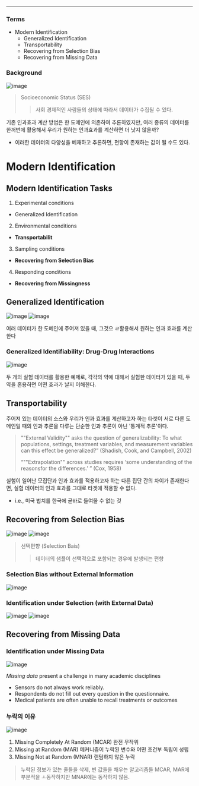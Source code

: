 ****
### Terms
- Modern Identification
  - Generalized Identification
  - Transportability
  - Recovering from Selection Bias
  - Recovering from Missing Data

### Background
![image](https://user-images.githubusercontent.com/39285147/179339806-1cff2c4f-4b43-463b-a1eb-05cc92cda53d.png)

> Socioeconomic Status (SES)
>> 사회 경제적인 사람들의 상태에 따라서 데이터가 수집될 수 있다.

기존 인과효과 계산 방법은 한 도메인에 의존하여 추론하였지만, 여러 종류의 데이터를 한꺼번에 활용해서 우리가 원하는 인과효과를 계산하면 더 낫지 않을까?
- 이러한 데이터의 다양성을 베재하고 추론하면, 편향이 존재하는 값이 될 수도 있다.

# Modern Identification
## Modern Identification Tasks
1. Experimental conditions
- Generalized Identification

2. Environmental conditions
- **Transportabilit**

3. Sampling conditions
- **Recovering from Selection Bias**

4. Responding conditions
- **Recovering from Missingness**

## Generalized Identification
![image](https://user-images.githubusercontent.com/39285147/179341439-da02ee67-2fa3-4633-87d0-96cdbefa2808.png)
![image](https://user-images.githubusercontent.com/39285147/179341299-21322e40-6eff-4064-b35f-2191ef3b5a34.png)

여러 데이터가 한 도메인에 주어져 있을 때, 그것으 ㄹ활용해서 원하는 인과 효과를 계산한다

### Generalized Identifiability: Drug-Drug Interactions
![image](https://user-images.githubusercontent.com/39285147/179341349-cb1a96fc-e3b9-41a5-bb94-be89b1929c29.png)

두 개의 실험 데이터를 활용한 예제로, 각각의 약에 대해서 실험한 데이터가 있을 때, 두 약을 혼용하면 어떤 효과가 날지 이해한다.

## Transportability

주어져 있는 데이터의 소스와 우리가 인과 효과를 계산하고자 하는 타겟이 서로 다른 도메인일 때의 인과 추론을 다루는 단순한 인과 추론이 아닌 '통계적 추론'이다.

> ""External Validity"" asks the question of generalizability: To what populations, settings, treatment variables, and measurement variables can this effect be generalized?” (Shadish, Cook, and Campbell, 2002)
>
> “""Extrapolation"" across studies requires ‘some understanding of the reasonsfor the differences.’ ” (Cox, 1958)

실험이 일어난 모집단과 인과 효과를 적용하고자 하는 다른 집단 간의 차이가 존재한다면, 실험 데이터의 인과 효과를 그대로 타겟에 적용할 수 없다.
- i.e., 미국 법치를 한국에 곧바로 들여올 수 없는 것

## Recovering from Selection Bias
![image](https://user-images.githubusercontent.com/39285147/179341784-09a385a4-df49-4050-b77f-d994e5e50177.png)
![image](https://user-images.githubusercontent.com/39285147/179342477-b5cca6e1-0bcd-4927-a34e-ece1061fe72b.png)

> 선택편향 (Selection Bais)
>> 데이터의 샘플이 선택적으로 포함되는 경우에 발생되는 편향

### Selection Bias without External Information
![image](https://user-images.githubusercontent.com/39285147/179342489-6eeb9b06-15c7-44a4-a492-c19a0caaff55.png)

### Identification under Selection (with External Data)
![image](https://user-images.githubusercontent.com/39285147/179342542-cc8e1376-1655-4891-bd7c-2a314ec662a3.png)
![image](https://user-images.githubusercontent.com/39285147/179342549-15881b6b-c12b-401c-8728-eae738a1eaa8.png)

## Recovering from Missing Data
### Identification under Missing Data
![image](https://user-images.githubusercontent.com/39285147/179342682-3bc13277-f099-4d1d-bfd0-5f6cc2989b27.png)

*Missing data* present a challenge in many academic disciplines
- Sensors do not always work reliably.
- Respondents do not fill out every question in the questionnaire.
- Medical patients are often unable to recall treatments or outcomes

### 누락의 이유
![image](https://user-images.githubusercontent.com/39285147/179343494-7d26348f-b142-4d57-befd-050f333e1b43.png)

1. Missing Completely At Random (MCAR) 완전 무작위
2. Missing at Random (MAR) 메커니즘이 누락된 변수와 어떤 조건부 독립이 성립
3. Missing Not at Random (MNAR) 랜덤하지 않은 누락

> 누락된 정보가 있는 줄들을 삭제, 빈 값들을 채우는 알고리즘들 MCAR, MAR에 부분적을 ㅗ동작하지만 MNAR에는 동작하지 않음.

